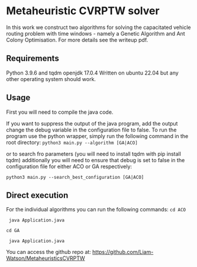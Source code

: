 # Metaheuristic CVRPTW solver 
In this work we construct two algorithms for solving the capacitated vehicle routing problem with time windows - namely a Genetic Algorithm and Ant Colony Optimisation.
For more details see the writeup pdf.

## Requirements
Python 3.9.6 and tqdm
openjdk 17.0.4
Written on ubuntu 22.04 but any other operating system should work. 

## Usage
First you will need to compile the java code.

If you want to suppress the output of the java program, add the output change the debug variable in the configuration file to false. 
To run the program use the python wrapper, simply run the following command in the root directory:
`python3 main.py --algorithm [GA|ACO]`

or to search fro parameters (you will need to install tqdm with pip install tqdm) additionally you will need to ensure that debug is set to false in the configuration file for either ACO or  GA respectively:

```python3 main.py --search_best_configuration [GA|ACO]```

## Direct execution

For the individual algorithms you can run the following commands:
```cd ACO```

``` java Application.java```

```cd GA```

``` java Application.java```


You can access the github repo at: https://github.com/Liam-Watson/MetaheuristicsCVRPTW

